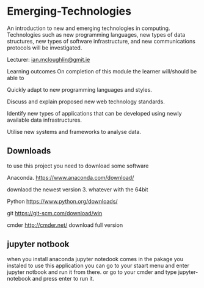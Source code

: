 # Emerging-Technologies

An introduction to new and emerging technologies in computing. Technologies such as new programming languages, new types of data structures, new types of software infrastructure, and new communications protocols will be investigated.

Lecturer: ian.mcloughlin@gmit.ie

Learning outcomes
On completion of this module the learner will/should be able to

Quickly adapt to new programming languages and styles.

Discuss and explain proposed new web technology standards.

Identify new types of applications that can be developed using newly available data infrastructures.

Utilise new systems and frameworks to analyse data.

## Downloads

to use this project you need to download some software

Anaconda.
https://www.anaconda.com/download/

downlaod the newest version 3. whatever with the 64bit

Python https://www.python.org/downloads/

git https://git-scm.com/download/win

cmder http://cmder.net/
download full version

## jupyter notbook

when you install anaconda jupyter notedook comes in the pakage you instaled to use this application you can go to your staart menu and enter jupyter notbook and run it from there. or go to your cmder and type jupyter-notebook and press enter to run it.

